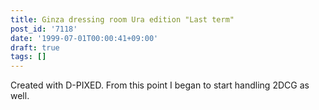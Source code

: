 ```yaml
---
title: Ginza dressing room Ura edition "Last term"
post_id: '7118'
date: '1999-07-01T00:00:41+09:00'
draft: true
tags: []
---
```


Created with D-PIXED. From this point I began to start handling 2DCG as well.
